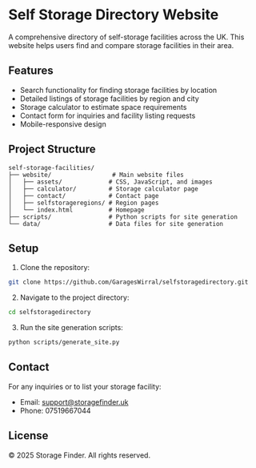 # Self Storage Directory Website

A comprehensive directory of self-storage facilities across the UK. This website helps users find and compare storage facilities in their area.

## Features

- Search functionality for finding storage facilities by location
- Detailed listings of storage facilities by region and city
- Storage calculator to estimate space requirements
- Contact form for inquiries and facility listing requests
- Mobile-responsive design

## Project Structure

```
self-storage-facilities/
├── website/                 # Main website files
│   ├── assets/             # CSS, JavaScript, and images
│   ├── calculator/         # Storage calculator page
│   ├── contact/            # Contact page
│   ├── selfstorageregions/ # Region pages
│   └── index.html          # Homepage
├── scripts/                # Python scripts for site generation
└── data/                   # Data files for site generation
```

## Setup

1. Clone the repository:
```bash
git clone https://github.com/GaragesWirral/selfstoragedirectory.git
```

2. Navigate to the project directory:
```bash
cd selfstoragedirectory
```

3. Run the site generation scripts:
```bash
python scripts/generate_site.py
```

## Contact

For any inquiries or to list your storage facility:
- Email: support@storagefinder.uk
- Phone: 07519667044

## License

© 2025 Storage Finder. All rights reserved. 